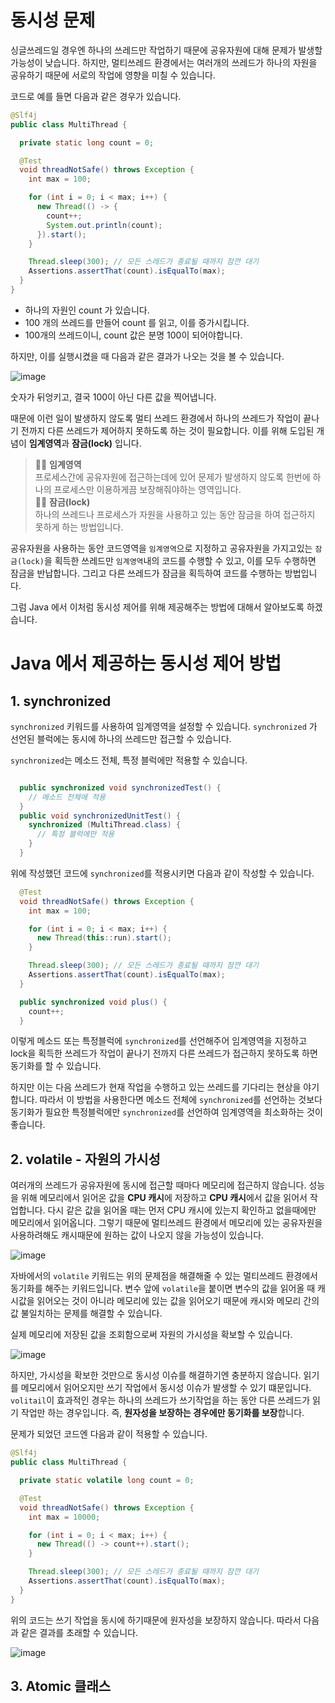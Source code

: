 # **동시성 문제**
싱글쓰레드일 경우엔 하나의 쓰레드만 작업하기 때문에 공유자원에 대해 문제가 발생할 가능성이 낮습니다. 하지만, 멀티쓰레드 환경에서는 여러개의 쓰레드가 하나의 자원을 공유하기 때문에 서로의 작업에 영향을 미칠 수 있습니다. 

코드로 예를 들면 다음과 같은 경우가 있습니다. 
```java
@Slf4j
public class MultiThread {

  private static long count = 0;

  @Test
  void threadNotSafe() throws Exception {
    int max = 100;

    for (int i = 0; i < max; i++) {
      new Thread(() -> {
        count++;
        System.out.println(count);
      }).start();
    }

    Thread.sleep(300); // 모든 스레드가 종료될 때까지 잠깐 대기
    Assertions.assertThat(count).isEqualTo(max);
  }
}
```
* 하나의 자원인 count 가 있습니다. 
* 100 개의 쓰레드를 만들어 count 를 읽고, 이를 증가시킵니다. 
* 100개의 쓰레드이니, count 값은 분명 100이 되어야합니다. 

하지만, 이를 실행시켰을 때 다음과 같은 결과가 나오는 것을 볼 수 있습니다. 

![image](https://user-images.githubusercontent.com/63777714/153756176-4af699b8-c6c3-4773-a603-464841ca002c.png)

숫자가 뒤엉키고, 결국 100이 아닌 다른 값을 찍어냅니다. 

때문에 이런 일이 발생하지 않도록 멀티 쓰레드 환경에서 하나의 쓰레드가 작업이 끝나기 전까지 다른 쓰레드가 제어하지 못하도록 하는 것이 필요합니다. 이를 위해 도입된 개념이 **임계영역**과 **잠금(lock)** 입니다. 

> 🤷‍♂️ **임계영역**<br>
> 프로세스간에 공유자원에 접근하는데에 있어 문제가 발생하지 않도록 한번에 하나의 프로세스만 이용하게끔 보장해줘야하는 영역입니다. <br>
> 🤷‍♂️ **잠금(lock)** <br>
> 하나의 쓰레드나 프로세스가 자원을 사용하고 있는 동안 잠금을 하여 접근하지 못하게 하는 방법입니다. 

공유자원을 사용하는 동안 코드영역을 `임계영역`으로 지정하고 공유자원을 가지고있는 `잠금(lock)`을 획득한 쓰레드만 `임계영역`내의 코드를 수행할 수 있고, 이를 모두 수행하면 잠금을 반납합니다. 그리고 다른 쓰레드가 잠금을 획득하여 코드를 수행하는 방법입니다. 

그럼 Java 에서 이처럼 동시성 제어를 위해 제공해주는 방법에 대해서 알아보도록 하겠습니다. 

# **Java 에서 제공하는 동시성 제어 방법**
## **1. synchronized**
 `synchronized` 키워드를 사용하여 임계영역을 설정할 수 있습니다. `synchronized` 가 선언된 블럭에는 동시에 하나의 쓰레드만 접근할 수 있습니다. 

`synchronized`는 메소드 전체, 특정 블럭에만 적용할 수 있습니다. 

```java

  public synchronized void synchronizedTest() {
    // 메소드 전체에 적용
  }
  public void synchronizedUnitTest() {
    synchronized (MultiThread.class) {
      // 특정 블럭에만 적용
    }
  }
```
위에 작성했던 코드에 `synchronized`를 적용시키면 다음과 같이 작성할 수 있습니다. 
```java
  @Test
  void threadNotSafe() throws Exception {
    int max = 100;

    for (int i = 0; i < max; i++) {
      new Thread(this::run).start();
    }

    Thread.sleep(300); // 모든 스레드가 종료될 때까지 잠깐 대기
    Assertions.assertThat(count).isEqualTo(max);
  }

  public synchronized void plus() {
    count++;
  }
```
이렇게 메소드 또는 특정블럭에 `synchronized`를 선언해주어 임계영역을 지정하고 lock을 획득한 쓰레드가 작업이 끝나기 전까지 다른 쓰레드가 접근하지 못하도록 하면 동기화를 할 수 있습니다.

하지만 이는 다음 쓰레드가 현재 작업을 수행하고 있는 쓰레드를 기다리는 현상을 야기합니다. 따라서 이 방법을 사용한다면 메소드 전체에 `synchronized`를 선언하는 것보다 동기화가 필요한 특정블럭에만 `synchronized`를 선언하여 임계영역을 최소화하는 것이 좋습니다. 

## **2. volatile - 자원의 가시성**
여러개의 쓰레드가 공유자원에 동시에 접근할 때마다 메모리에 접근하지 않습니다. 성능을 위해 메모리에서 읽어온 값을 **CPU 캐시**에 저장하고 **CPU 캐시**에서 값을 읽어서 작업합니다. 다시 같은 값을 읽어올 때는 먼저 CPU 캐시에 있는지 확인하고 없을때에만 메모리에서 읽어옵니다. 그렇기 때문에 멀티쓰레드 환경에서 메모리에 있는 공유자원을 사용하려해도 캐시때문에 원하는 값이 나오지 않을 가능성이 있습니다. 

![image](https://user-images.githubusercontent.com/63777714/153758136-8af3d812-d7d3-4ce3-95b0-f2a24742c82a.png)

자바에서의 `volatile` 키워드는 위의 문제점을 해결해줄 수 있는 멀티쓰레드 환경에서 동기화를 해주는 키워드입니다. 변수 앞에 `volatile`을 붙이면 변수의 값을 읽어올 때 캐시값을 읽어오는 것이 아니라 메모리에 있는 값을 읽어오기 때문에 캐시와 메모리 간의 값 불일치하는 문제를 해결할 수 있습니다. 

실제 메모리에 저장된 값을 조회함으로써 자원의 가시성을 확보할 수 있습니다. 

![image](https://user-images.githubusercontent.com/63777714/153758165-e6ed19a5-b16b-46c6-bd7a-859e3933260d.png)

하지만, 가시성을 확보한 것만으로 동시성 이슈를 해결하기엔 충분하지 않습니다. 읽기를 메모리에서 읽어오지만 쓰기 작업에서 동시성 이슈가 발생할 수 있기 떄문입니다. `volitail`이 효과적인 경우는 하나의 쓰레드가 쓰기작업을 하는 동안 다른 쓰레드가 읽기 작업만 하는 경우입니다. 즉, **원자성을 보장하는 경우에만 동기화를 보장**합니다. 

문제가 되었던 코드엔 다음과 같이 적용할 수 있습니다. 
```java
@Slf4j
public class MultiThread {

  private static volatile long count = 0;

  @Test
  void threadNotSafe() throws Exception {
    int max = 10000;

    for (int i = 0; i < max; i++) {
      new Thread(() -> count++).start();
    }

    Thread.sleep(300); // 모든 스레드가 종료될 때까지 잠깐 대기
    Assertions.assertThat(count).isEqualTo(max);
  }
}
```
위의 코드는 쓰기 작업을 동시에 하기때문에 원자성을 보장하지 않습니다. 따라서 다음과 같은 결과를 초래할 수 있습니다. 

![image](https://user-images.githubusercontent.com/63777714/153758117-2b4b04f7-10ff-404d-9ddc-8fd8eeb3452a.png)


## **3. Atomic 클래스**